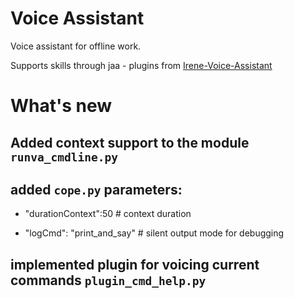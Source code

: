 # Voice Assistant

Voice assistant for offline work. 

Supports skills through jaa - plugins from [Irene-Voice-Assistant](https://github.com/janvarev/Irene-Voice-Assistant)

# What's new
## Added context support to the module `runva_cmdline.py`

## added `cope.py` parameters:

- "durationContext":50 # context duration  

- "logCmd": "print_and_say"  # silent output mode for debugging

## implemented plugin for voicing current commands `plugin_cmd_help.py`
